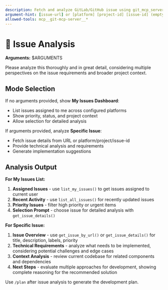 ```yaml
---
description: Fetch and analyze GitLab/GitHub issue using git_mcp_server tools
argument-hint: [issue-url] or [platform] [project-id] [issue-id] (empty to list my issues)
allowed-tools: mcp__git-mcp-server__*
---
```


# 🎯 Issue Analysis

**Arguments:** $ARGUMENTS

Please analyze this thoroughly and in great detail, considering multiple perspectives on the issue requirements and broader project context.

## Mode Selection

If no arguments provided, show **My Issues Dashboard**:
- List issues assigned to me across configured platforms
- Show priority, status, and project context
- Allow selection for detailed analysis

If arguments provided, analyze **Specific Issue**:
- Fetch issue details from URL or platform/project/issue-id
- Provide technical analysis and requirements
- Generate implementation suggestions

## Analysis Output

**For My Issues List:**
1. **Assigned Issues** - use `list_my_issues()` to get issues assigned to current user
2. **Recent Activity** - use `list_all_issues()` for recently updated issues
3. **Priority Issues** - filter high priority or urgent items
4. **Selection Prompt** - choose issue for detailed analysis with `get_issue_details()`

**For Specific Issue:**
1. **Issue Overview** - use `get_issue_by_url()` or `get_issue_details()` for title, description, labels, priority
2. **Technical Requirements** - analyze what needs to be implemented, considering potential challenges and edge cases
3. **Context Analysis** - review current codebase for related components and dependencies
4. **Next Steps** - evaluate multiple approaches for development, showing complete reasoning for the recommended solution

Use `/plan` after issue analysis to generate the development plan.
